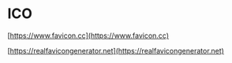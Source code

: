 # ICO

[https://www.favicon.cc](https://www.favicon.cc)

[https://realfavicongenerator.net](https://realfavicongenerator.net)
